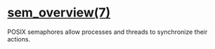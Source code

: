 # [sem_overview(7) ](http://man7.org/linux/man-pages/man7/sem_overview.7.html) 

POSIX semaphores allow processes and threads to synchronize their actions.


